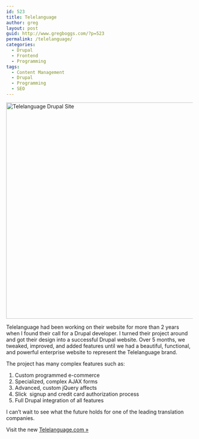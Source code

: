 ```yaml
---
id: 523
title: Telelanguage
author: greg
layout: post
guid: http://www.gregboggs.com/?p=523
permalink: /telelanguage/
categories:
  - Drupal
  - Frontend
  - Programming
tags:
  - Content Management
  - Drupal
  - Programming
  - SEO
---
```

<img class="aligncenter size-full wp-image-530" alt="Telelanguage Drupal Site" src="/wp-content/uploads/2013/01/telelanguage-com1-640x584.jpg" width="600" height="584" />

Telelanguage had been working on their website for more than 2 years when I found their call for a Drupal developer. I turned their project around and got their design into a successful Drupal website. Over 5 months, we tweaked, improved, and added features until we had a beautiful, functional, and powerful enterprise website to represent the Telelanguage brand.

The project has many complex features such as:

  1. Custom programmed e-commerce
  2. Specialized, complex AJAX forms
  3. Advanced, custom jQuery affects
  4. Slick  signup and credit card authorization process
  5. Full Drupal integration of all features

I can’t wait to see what the future holds for one of the leading translation companies.

Visit the new [Telelanguage.com »][1]

 [1]: http://www.telelanguage.com